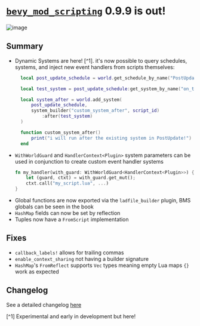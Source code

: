 # [`bevy_mod_scripting`](https://github.com/makspll/bevy_mod_scripting/) 0.9.9 is out!

![image](https://github.com/user-attachments/assets/6ae0f927-ea1b-4d90-a809-4cc513e49b18)

## Summary 
- Dynamic Systems are here! [^1]. it's now possible to query schedules, systems, and inject new event handlers from scripts themselves:
  ```lua
    local post_update_schedule = world.get_schedule_by_name("PostUpdate")

    local test_system = post_update_schedule:get_system_by_name("on_test_post_update")

    local system_after = world.add_system(
        post_update_schedule,
        system_builder("custom_system_after", script_id)
            :after(test_system)
    )

    function custom_system_after()
        print("i will run after the existing system in PostUpdate!")
    end
  ```
- `WithWorldGuard` and `HandlerContext<Plugin>` system parameters can be used in conjunction to create custom event handler systems
   ```rust
   fn my_handler(with_guard: WithWorldGuard<HandlerContext<Plugin>>) {
       let (guard, ctxt) = with_guard.get_mut();
       ctxt.call("my_script.lua", ...)
   }
   ``` 
- Global functions are now exported via the `ladfile_builder` plugin, BMS globals can be seen in the book
- `HashMap` fields can now be set by reflection
- Tuples now have a `FromScript` implementation

## Fixes
- `callback_labels!` allows for trailing commas
- `enable_context_sharing` not having a builder signature
- `HashMap`'s `FromReflect` supports `Vec` types meaning empty Lua maps `{}` work as expected 

## Changelog
See a detailed changelog [here](https://github.com/makspll/bevy_mod_scripting/blob/main/CHANGELOG.md)

[^1] Experimental and early in development but here!
